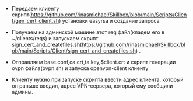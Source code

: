  - Передаем клиенту скрипт(<https://github.com/rinasmichael/Skillbox/blob/main/Scripts/Client/gen_cert_client.sh>) установки easyrsa и создание запроса 

 - Получаем на админской машине этот req файл(кладем его в ~/clients/reqs)  и запускаем скрипт sign_cert_and_createfiles.sh(<https://github.com/rinasmichael/Skillbox/blob/main/Scripts/Client/sign_cert_and_createfiles.sh>) . 

 - Отправляем base.conf,ca.crt,ta.key,$client.crt и скрипт генерации ovpn файла(ovpn.sh)  и запуска openvpn-client клиенту 

 - Клиенту нужно при запуске скрипта ввести адрес клиента, который он раньше вводил, адрес VPN-сервера, который ему сообщили админы.
